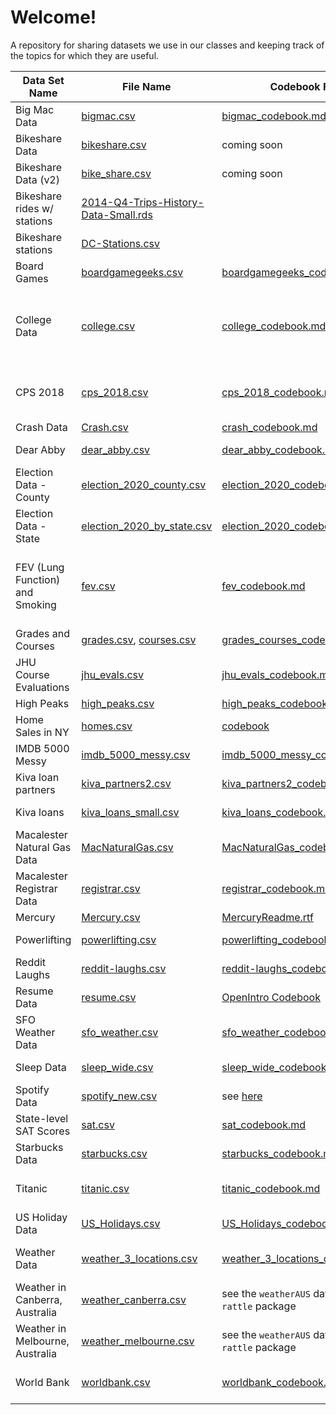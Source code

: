 # Welcome!

A repository for sharing datasets we use in our classes and keeping track of the topics for which they are useful.

| Data Set Name                   | File Name                                                | Codebook File                                                                                        | Useful For                                                           | Courses       |
|-------------|-------------|---------------------|-------------|-------------|
| Big Mac Data                    | [bigmac.csv](bigmac.csv)                                 | [bigmac_codebook.md](bigmac_codebook.md)                                                             | transformation of variables                                          | 155           |
| Bikeshare Data                  | [bikeshare.csv](bikeshare.csv)                           | coming soon                                                                                          | linear regression                                                    | 155, 454      |
| Bikeshare Data (v2)             | [bike_share.csv](bike_share.csv)                         | coming soon                                                                                          | linear regression                                                    | 253           |
| Bikeshare rides w/ stations   | [2014-Q4-Trips-History-Data-Small.rds](2014-Q4-Trips-History-Data-Small.rds) | | wrangling time-related info | 112 |
| Bikeshare stations   | [DC-Stations.csv](DC-Stations.csv) | | spatial data | 112 |
| Board Games                     | [boardgamegeeks.csv](boardgamegeeks.csv)                 | [boardgamegeeks_codebook.md](boardgamegeeks_codebook.md)                                             | linear regression                                                    | 155\.         |
| College Data                    | [college.csv](college.csv)                               | [college_codebook.md](college_codebook.md)                                                           | scale transformations of variables, interaction, meaningful outliers | 155           |
| CPS 2018                        | [cps_2018.csv](cps_2018.csv)                             | [cps_2018_codebook.md](cps_2018_codebook.md)                                                         | linear regression, interaction, confounding                          | 212           |
| Crash Data                      | [Crash.csv](Crash.csv)                                   | [crash_codebook.md](crash_codebook.md)                                                               | mapping                                                              | 212           |
| Dear Abby                       | [dear_abby.csv](dear_abby.csv)                           | [dear_abby_codebook.md](dear_abby_codebook.md)                                                       | text analysis, viz                                                   | 155           |
| Election Data - County          | [election_2020_county.csv](election_2020_county.csv)     | [election_2020_codebook.md](election_2020_codebook.md)                                               | data viz                                                             | 112           |
| Election Data - State           | [election_2020_by_state.csv](election_2020_by_state.csv) | [election_2020_codebook2.md](election_2020_codebook2.md)                                             | data viz                                                             | 112           |
| FEV (Lung Function) and Smoking | [fev.csv](fev.csv)                                       | [fev_codebook.md](fev_codebook.md)                                                                   | linear regression, transformations, confounding, interaction, DAGs   | 155           |
| Grades and Courses              | [grades.csv](grades.csv), [courses.csv](courses.csv)     | [grades_courses_codebook.md](grades_courses_codebook.md)                                             | joins                                                                | 112           |
| JHU Course Evaluations          | [jhu_evals.csv](jhu_evals.csv)                           | [jhu_evals_codebook.md](jhu_evals_codebook.md)                                                       | data viz                                                             | 155           |
| High Peaks                      | [high_peaks.csv](high_peaks.csv)                         | [high_peaks_codebook.md](high_peaks_codebook.md)                                                     | data viz                                                             | 112           |
| Home Sales in NY                | [homes.csv](homes.csv)                                   | [codebook](https://www.rdocumentation.org/packages/mosaicData/versions/0.20.4/topics/SaratogaHouses) | data viz, linear regression                                          | 155           |
| IMDB 5000 Messy                 | [imdb_5000_messy.csv](imdb_5000_messy.csv)               | [imdb_5000_messy_codebook.md](imdb_5000_messy_codebook.md)                                           | data cleaning                                                        | 112           |
| Kiva loan partners      | [kiva_partners2.csv](kiva_partners2.csv)               | [kiva_partners2_codebook.xlsx](kiva_partners2_codebook.xlsx)                                           | wrangling, joins                                                        | 112           |
| Kiva loans      | [kiva_loans_small.csv](kiva_loans_small.csv)               | [kiva_loans_codebook.xlsx](kiva_loans_codebook.xlsx)                                           | wrangling, joins, dates                                                        | 112           |
| Macalester Natural Gas Data     | [MacNaturalGas.csv](MacNaturalGas.csv)                   | [MacNaturalGas_codebook.md](MacNaturalGas_codebook.md)                                               | data viz, confounding                                                | 112           |
| Macalester Registrar Data       | [registrar.csv](registrar.csv)                           | [registrar_codebook.md](registrar_codebook.md)                                                       | strings, regex                                                       | 112           |
| Mercury                         | [Mercury.csv](mercury.csv)                               | [MercuryReadme.rtf](MercuryReadme.rtf)                                                               | regression                                                           | 155           |
| Powerlifting                    | [powerlifting.csv](powerlifting.csv)                     | [powerlifting_codebook.md](powerlifting_codebook.md)                                                 | linear regression                                                    | 155           |
| Reddit Laughs                   | [reddit-laughs.csv](reddit-laughs.csv)                   | [reddit-laughs_codebook.md](reddit-laughs_codebook.md)                                               | data viz, wrangling                                                  | 112           |
| Resume Data                     | [resume.csv](resume.csv)                                 | [OpenIntro Codebook](https://www.openintro.org/data/index.php?data=resume)                           | logistic, inference                                                  | 155           |
| SFO Weather Data                | [sfo_weather.csv](sfo_weather.csv)                       | [sfo_weather_codebook.md](sfo_weather_codebook.md)                                                   | adv ggplot                                                           | 212           |
| Sleep Data                      | [sleep_wide.csv](sleep_wide.csv)                         | [sleep_wide_codebook.md](sleep_wide_codebook.md)                                                     | reshaping                                                            | 112, 454      |
| Spotify Data                    | [spotify_new.csv](spotify_new.csv)                       | see [here](https://github.com/rfordatascience/tidytuesday/blob/master/data/2020/2020-01-21/readme.md) | LASSO, linear regression                                             | 253      |
| State-level SAT Scores          | [sat.csv](sat.csv)                                       | [sat_codebook.md](sat_codebook.md)                                                                   | multi viz, confounding                                               | 112           |
| Starbucks Data                  | [starbucks.csv](starbucks.csv)                           | [starbucks_codebook.md](starbucks_codebook.md)                                                       | spatial viz                                                          | 112           |
| Titanic                         | [titanic.csv](titanic.csv)                               | [titanic_codebook.md](titanic_codebook.md)                                                           | logistic, prediction, DAGs                                           | 155           |
| US Holiday Data                 | [US_Holidays.csv](US_Holidays.csv)                       | [US_Holidays_codebook.md](US_Holidays_codebook.md)                                                   | joins, dates                                                         | 112           |
| Weather Data                    | [weather_3_locations.csv](weather_3_locations.csv)       | [weather_3_locations_codebook.md](weather_3_locations_codebook.md)                                   | data viz                                                             | 112, 155, 454 |
| Weather in Canberra, Australia  | [weather_canberra.csv](weather_canberra.csv)             | see the `weatherAUS` data in the `rattle` package                                                    | linear regression                                                    | 253           |
| Weather in Melbourne, Australia | [weather_melbourne.csv](weather_melbourne.csv)           | see the `weatherAUS` data in the `rattle` package                                                    | linear regression                                                    | 253           |
| World Bank                      | [worldbank.csv](worldbank.csv)                           | [worldbank_codebook.md](worldbank_codebook.md)                                                       | linear regression, data viz                                          | 155           |
